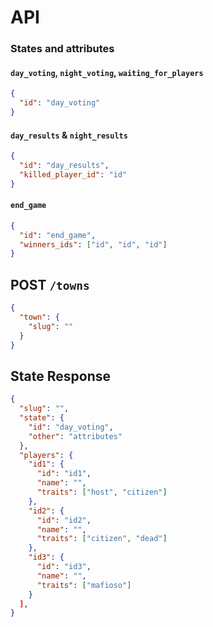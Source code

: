 # API

### States and attributes

#### `day_voting`, `night_voting`, `waiting_for_players`

```json
{
  "id": "day_voting"
}
```

#### `day_results` & `night_results`

```json
{
  "id": "day_results",
  "killed_player_id": "id"
}
```

#### `end_game`

```json
{
  "id": "end_game",
  "winners_ids": ["id", "id", "id"]
}
```

## POST `/towns`

```json
{
  "town": {
    "slug": ""
  }
}
```

## State Response

```json
{
  "slug": "",
  "state": {
    "id": "day_voting",
    "other": "attributes"
  },
  "players": {
    "id1": {
      "id": "id1",
      "name": "",
      "traits": ["host", "citizen"]
    },
    "id2": {
      "id": "id2",
      "name": "",
      "traits": ["citizen", "dead"]
    },
    "id3": {
      "id": "id3",
      "name": "",
      "traits": ["mafioso"]
    }
  ],
}
```
